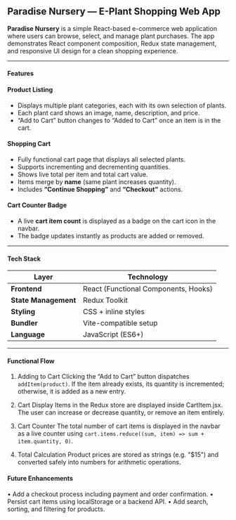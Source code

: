 ## Paradise Nursery — E-Plant Shopping Web App

**Paradise Nursery** is a simple React-based e-commerce web application where users can browse, select, and manage plant purchases. The app demonstrates React component composition, Redux state management, and responsive UI design for a clean shopping experience.

---

#### Features

#### Product Listing
- Displays multiple plant categories, each with its own selection of plants.
- Each plant card shows an image, name, description, and price.
- “Add to Cart” button changes to “Added to Cart” once an item is in the cart.

#### Shopping Cart
- Fully functional cart page that displays all selected plants.
- Supports incrementing and decrementing quantities.
- Shows live total per item and total cart value.
- Items merge by **name** (same plant increases quantity).
- Includes **“Continue Shopping”** and **“Checkout”** actions.

#### Cart Counter Badge
- A live **cart item count** is displayed as a badge on the cart icon in the navbar.
- The badge updates instantly as products are added or removed.

---

#### Tech Stack

| Layer | Technology |
|-------|-------------|
| **Frontend** | React (Functional Components, Hooks) |
| **State Management** | Redux Toolkit |
| **Styling** | CSS + inline styles |
| **Bundler** |  Vite-compatible setup |
| **Language** | JavaScript (ES6+) |

---

#### Functional Flow

1. Adding to Cart
Clicking the “Add to Cart” button dispatches `addItem(product)`.
If the item already exists, its quantity is incremented; otherwise, it is added as a new entry.

2. Cart Display
Items in the Redux store are displayed inside CartItem.jsx.
The user can increase or decrease quantity, or remove an item entirely.

3. Cart Counter
The total number of cart items is displayed in the navbar as a live counter using
`cart.items.reduce((sum, item) => sum + item.quantity, 0)`.

4. Total Calculation
Product prices are stored as strings (e.g. "$15") and converted safely into numbers for arithmetic operations.


#### Future Enhancements

• Add a checkout process including payment and order confirmation.
• Persist cart items using localStorage or a backend API.
• Add search, sorting, and filtering for products.
